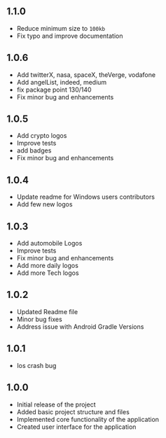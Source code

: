 ## 1.1.0

* Reduce minimum size to `100kb`
* Fix typo and improve documentation


## 1.0.6

* Add twitterX, nasa, spaceX, theVerge, vodafone
* Add angelList, indeed, medium
* fix package point 130/140 
* Fix minor bug and enhancements

## 1.0.5

* Add crypto logos
* Improve tests
* add badges
* Fix minor bug and enhancements

## 1.0.4

* Update readme for Windows users contributors
* Add few new logos

## 1.0.3

* Add automobile Logos
* Improve tests
* Fix minor bug and enhancements
* Add more daily logos
* Add more Tech logos

## 1.0.2

* Updated Readme file
* Minor bug fixes
* Address issue with Android Gradle Versions

## 1.0.1

* Ios crash bug

## 1.0.0

* Initial release of the project
* Added basic project structure and files
* Implemented core functionality of the application
* Created user interface for the application
